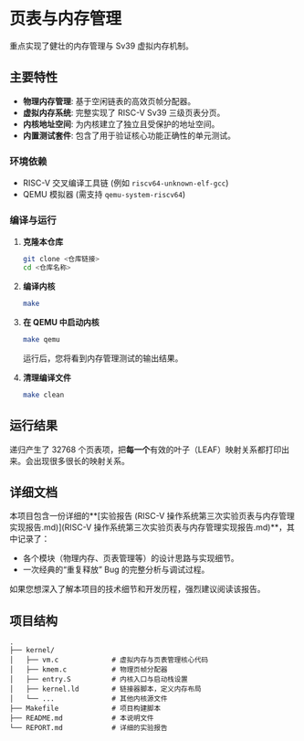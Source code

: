 # 页表与内存管理

重点实现了健壮的内存管理与 Sv39 虚拟内存机制。

## 主要特性

*   **物理内存管理**: 基于空闲链表的高效页帧分配器。
*   **虚拟内存系统**: 完整实现了 RISC-V Sv39 三级页表分页。
*   **内核地址空间**: 为内核建立了独立且受保护的地址空间。
*   **内置测试套件**: 包含了用于验证核心功能正确性的单元测试。

### 环境依赖

*   RISC-V 交叉编译工具链 (例如 `riscv64-unknown-elf-gcc`)
*   QEMU 模拟器 (需支持 `qemu-system-riscv64`)

### 编译与运行

1.  **克隆本仓库**
    
    ```sh
    git clone <仓库链接>
    cd <仓库名称>
    ```
    
2.  **编译内核**
    
    ```sh
    make
    ```
    
3.  **在 QEMU 中启动内核**
    ```sh
    make qemu
    ```
    运行后，您将看到内存管理测试的输出结果。

4.  **清理编译文件**
    ```sh
    make clean
    ```

## 运行结果

递归产生了 32768 个页表项，把**每一个**有效的叶子（LEAF）映射关系都打印出来。会出现很多很长的映射关系。

## 详细文档

本项目包含一份详细的**[实验报告 (RISC-V 操作系统第三次实验页表与内存管理实现报告.md)](RISC-V 操作系统第三次实验页表与内存管理实现报告.md)**，其中记录了：

*   各个模块（物理内存、页表管理等）的设计思路与实现细节。
*   一次经典的“重复释放” Bug 的完整分析与调试过程。

如果您想深入了解本项目的技术细节和开发历程，强烈建议阅读该报告。

## 项目结构

```
.
├── kernel/
│   ├── vm.c             # 虚拟内存与页表管理核心代码
│   ├── kmem.c           # 物理页帧分配器
│   ├── entry.S          # 内核入口与启动栈设置
│   ├── kernel.ld        # 链接器脚本，定义内存布局
│   └── ...              # 其他内核源文件
├── Makefile             # 项目构建脚本
├── README.md            # 本说明文件
└── REPORT.md            # 详细的实验报告
```


